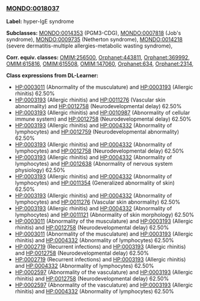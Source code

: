 
### [MONDO:0018037](http://purl.obolibrary.org/obo/MONDO_0018037)
**Label:** hyper-IgE syndrome

**Subclasses:** [MONDO:0014353](http://purl.obolibrary.org/obo/MONDO_0014353) (PGM3-CDG), [MONDO:0007818](http://purl.obolibrary.org/obo/MONDO_0007818) (Job's syndrome), [MONDO:0009735](http://purl.obolibrary.org/obo/MONDO_0009735) (Netherton syndrome), [MONDO:0014218](http://purl.obolibrary.org/obo/MONDO_0014218) (severe dermatitis-multiple allergies-metabolic wasting syndrome), 

**Corr. equiv. classes:** [OMIM:256500](http://purl.obolibrary.org/obo/OMIM_256500), [Orphanet:443811](http://www.orpha.net/ORDO/Orphanet_443811), [Orphanet:369992](http://www.orpha.net/ORDO/Orphanet_369992), [OMIM:615816](http://purl.obolibrary.org/obo/OMIM_615816), [OMIM:615508](http://purl.obolibrary.org/obo/OMIM_615508), [OMIM:147060](http://purl.obolibrary.org/obo/OMIM_147060), [Orphanet:634](http://www.orpha.net/ORDO/Orphanet_634), [Orphanet:2314](http://www.orpha.net/ORDO/Orphanet_2314), 

**Class expressions from DL-Learner:**

- [HP:0003011](http://purl.obolibrary.org/obo/HP_0003011) (Abnormality of the musculature) and [HP:0003193](http://purl.obolibrary.org/obo/HP_0003193) (Allergic rhinitis) 62.50%
- [HP:0003193](http://purl.obolibrary.org/obo/HP_0003193) (Allergic rhinitis) and [HP:0011276](http://purl.obolibrary.org/obo/HP_0011276) (Vascular skin abnormality) and [HP:0012758](http://purl.obolibrary.org/obo/HP_0012758) (Neurodevelopmental delay) 62.50%
- [HP:0003193](http://purl.obolibrary.org/obo/HP_0003193) (Allergic rhinitis) and [HP:0010987](http://purl.obolibrary.org/obo/HP_0010987) (Abnormality of cellular immune system) and [HP:0012758](http://purl.obolibrary.org/obo/HP_0012758) (Neurodevelopmental delay) 62.50%
- [HP:0003193](http://purl.obolibrary.org/obo/HP_0003193) (Allergic rhinitis) and [HP:0004332](http://purl.obolibrary.org/obo/HP_0004332) (Abnormality of lymphocytes) and [HP:0012759](http://purl.obolibrary.org/obo/HP_0012759) (Neurodevelopmental abnormality) 62.50%
- [HP:0003193](http://purl.obolibrary.org/obo/HP_0003193) (Allergic rhinitis) and [HP:0004332](http://purl.obolibrary.org/obo/HP_0004332) (Abnormality of lymphocytes) and [HP:0012758](http://purl.obolibrary.org/obo/HP_0012758) (Neurodevelopmental delay) 62.50%
- [HP:0003193](http://purl.obolibrary.org/obo/HP_0003193) (Allergic rhinitis) and [HP:0004332](http://purl.obolibrary.org/obo/HP_0004332) (Abnormality of lymphocytes) and [HP:0012638](http://purl.obolibrary.org/obo/HP_0012638) (Abnormality of nervous system physiology) 62.50%
- [HP:0003193](http://purl.obolibrary.org/obo/HP_0003193) (Allergic rhinitis) and [HP:0004332](http://purl.obolibrary.org/obo/HP_0004332) (Abnormality of lymphocytes) and [HP:0011354](http://purl.obolibrary.org/obo/HP_0011354) (Generalized abnormality of skin) 62.50%
- [HP:0003193](http://purl.obolibrary.org/obo/HP_0003193) (Allergic rhinitis) and [HP:0004332](http://purl.obolibrary.org/obo/HP_0004332) (Abnormality of lymphocytes) and [HP:0011276](http://purl.obolibrary.org/obo/HP_0011276) (Vascular skin abnormality) 62.50%
- [HP:0003193](http://purl.obolibrary.org/obo/HP_0003193) (Allergic rhinitis) and [HP:0004332](http://purl.obolibrary.org/obo/HP_0004332) (Abnormality of lymphocytes) and [HP:0011121](http://purl.obolibrary.org/obo/HP_0011121) (Abnormality of skin morphology) 62.50%
- [HP:0003011](http://purl.obolibrary.org/obo/HP_0003011) (Abnormality of the musculature) and [HP:0003193](http://purl.obolibrary.org/obo/HP_0003193) (Allergic rhinitis) and [HP:0012758](http://purl.obolibrary.org/obo/HP_0012758) (Neurodevelopmental delay) 62.50%
- [HP:0003011](http://purl.obolibrary.org/obo/HP_0003011) (Abnormality of the musculature) and [HP:0003193](http://purl.obolibrary.org/obo/HP_0003193) (Allergic rhinitis) and [HP:0004332](http://purl.obolibrary.org/obo/HP_0004332) (Abnormality of lymphocytes) 62.50%
- [HP:0002719](http://purl.obolibrary.org/obo/HP_0002719) (Recurrent infections) and [HP:0003193](http://purl.obolibrary.org/obo/HP_0003193) (Allergic rhinitis) and [HP:0012758](http://purl.obolibrary.org/obo/HP_0012758) (Neurodevelopmental delay) 62.50%
- [HP:0002719](http://purl.obolibrary.org/obo/HP_0002719) (Recurrent infections) and [HP:0003193](http://purl.obolibrary.org/obo/HP_0003193) (Allergic rhinitis) and [HP:0004332](http://purl.obolibrary.org/obo/HP_0004332) (Abnormality of lymphocytes) 62.50%
- [HP:0002597](http://purl.obolibrary.org/obo/HP_0002597) (Abnormality of the vasculature) and [HP:0003193](http://purl.obolibrary.org/obo/HP_0003193) (Allergic rhinitis) and [HP:0012758](http://purl.obolibrary.org/obo/HP_0012758) (Neurodevelopmental delay) 62.50%
- [HP:0002597](http://purl.obolibrary.org/obo/HP_0002597) (Abnormality of the vasculature) and [HP:0003193](http://purl.obolibrary.org/obo/HP_0003193) (Allergic rhinitis) and [HP:0004332](http://purl.obolibrary.org/obo/HP_0004332) (Abnormality of lymphocytes) 62.50%


